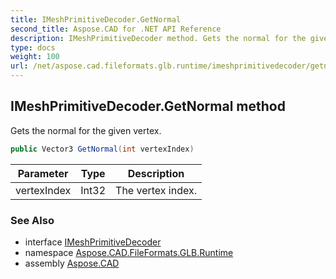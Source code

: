 ```yaml
---
title: IMeshPrimitiveDecoder.GetNormal
second_title: Aspose.CAD for .NET API Reference
description: IMeshPrimitiveDecoder method. Gets the normal for the given vertex
type: docs
weight: 100
url: /net/aspose.cad.fileformats.glb.runtime/imeshprimitivedecoder/getnormal/
---
```

## IMeshPrimitiveDecoder.GetNormal method

Gets the normal for the given vertex.

```csharp
public Vector3 GetNormal(int vertexIndex)
```

| Parameter | Type | Description |
| --- | --- | --- |
| vertexIndex | Int32 | The vertex index. |

### See Also

* interface [IMeshPrimitiveDecoder](../)
* namespace [Aspose.CAD.FileFormats.GLB.Runtime](../../../aspose.cad.fileformats.glb.runtime/)
* assembly [Aspose.CAD](../../../)


